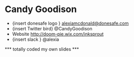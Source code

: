# Candy Goodison

- {insert donesafe logo } alexiamcdonald@donesafe.com
- {insert Twitter bird} @CandyGoodison
- Website http://doom-pie.wix.com/inksprout
- {insert slack } @alexia

*** totally coded my own slides ***
